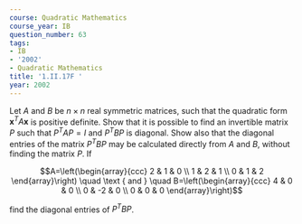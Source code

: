 ```yaml
---
course: Quadratic Mathematics
course_year: IB
question_number: 63
tags:
- IB
- '2002'
- Quadratic Mathematics
title: '1.II.17F '
year: 2002
---
```



Let $A$ and $B$ be $n \times n$ real symmetric matrices, such that the quadratic form $\mathbf{x}^{T} A \mathbf{x}$ is positive definite. Show that it is possible to find an invertible matrix $P$ such that $P^{T} A P=I$ and $P^{T} B P$ is diagonal. Show also that the diagonal entries of the matrix $P^{T} B P$ may be calculated directly from $A$ and $B$, without finding the matrix $P$. If

$$A=\left(\begin{array}{ccc}
2 & 1 & 0 \\
1 & 2 & 1 \\
0 & 1 & 2
\end{array}\right) \quad \text { and } \quad B=\left(\begin{array}{ccc}
4 & 0 & 0 \\
0 & -2 & 0 \\
0 & 0 & 0
\end{array}\right)$$

find the diagonal entries of $P^{T} B P$.